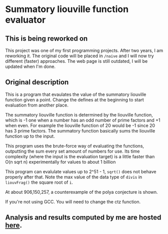 # Summatory liouville function evaluator

## This is being reworked on

This project was one of my first programming projects. After two years, I am reworking it. The original code will be placed in `/naive` and I will now try different (faster) approaches. The web page is still outdated, I will be updated when I'm done.

## Original description

This is a program that evaulates the value of the summatory liouville function given a point. Change the defines at the beginning to start evaluation from another place.

The summatory liouville function is determined by the liouville function, which is -1 one when a number has an odd number of prime factors and +1 when even. For example the liouville function of 20 would be -1 since 20 has 3 prime factors. The summatory function basically sums the liouville function up to the input. 

This program uses the brute-force way of evaluating the functions, outputting the sum every set amount of numbers for use. Its time complexity (where the input is the evaluation target) is a little faster than O(n sqrt n) experimentally for values to about 1 billion

This program can evalulate values up to 2^51 - 1, `sqrt()` does not behave properly after that. Note the max value of the data type of `divis` in `liouvFrag()` the square root of `i`. 

At about 906,150,257, a counterexample of the polya conjecture is shown.

If you're not using GCC. You will need to change the ctz function.

## Analysis and results computed by me are hosted [here](https://hsing.org/liouville-sum).